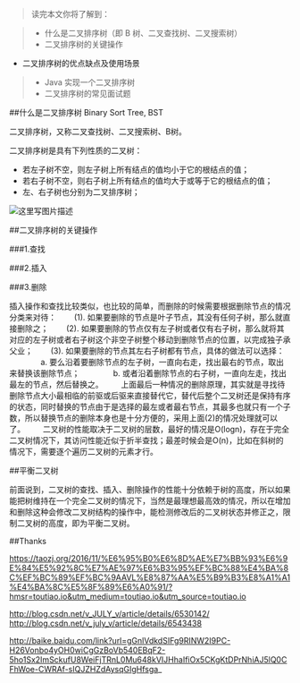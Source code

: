 >读完本文你将了解到：

>- 什么是二叉排序树（即 B 树、二叉查找树、二叉搜索树）
>- 二叉排序树的关键操作
- 二叉排序树的优点缺点及使用场景
>- Java 实现一个二叉排序树
>- 二叉排序树的常见面试题

##什么是二叉排序树 Binary Sort Tree, BST

二叉排序树，又称二叉查找树、二叉搜索树、B树。

二叉排序树是具有下列性质的二叉树：

- 若左子树不空，则左子树上所有结点的值均小于它的根结点的值；
- 若右子树不空，则右子树上所有结点的值均大于或等于它的根结点的值；
- 左、右子树也分别为二叉排序树；

![这里写图片描述](http://img.blog.csdn.net/20161031182149529)

##二叉排序树的关键操作

###1.查找

###2.插入

###3.删除

插入操作和查找比较类似，也比较的简单，而删除的时候需要根据删除节点的情况分类来对待：
　　(1). 如果要删除的节点是叶子节点，其没有任何子树，那么就直接删除之；
　　(2). 如果要删除的节点仅有左子树或者仅有右子树，那么就将其对应的左子树或者右子树这个非空子树整个移动到删除节点的位置，以完成独子承父业；
　　(3). 如果要删除的节点其左右子树都有节点，具体的做法可以选择：
　　　　a. 要么沿着要删除节点的左子树，一直向右走，找出最右的节点，取出来替换该删除节点；
　　　　b. 或者沿着删除节点的右子树，一直向左走，找出最左的节点，然后替换之。
　　上面最后一种情况的删除原理，其实就是寻找待删除节点大小最相临的前驱或后驱来直接替代它，替代后整个二叉树还是保持有序的状态，同时替换的节点由于是选择的最左或者最右节点，其最多也就只有一个子数，所以替换节点的删除本身也是十分方便的，采用上面(2)的情况处理就可以了。
　　二叉树的性能取决于二叉树的层数，最好的情况是O(logn)，存在于完全二叉树情况下，其访问性能近似于折半查找；最差时候会是O(n)，比如在斜树的情况下，需要逐个遍历二叉树的元素才行。

##平衡二叉树

前面说到，二叉树的查找、插入、删除操作的性能十分依赖于树的高度，所以如果能把树维持在一个完全二叉树的情况下，当然是最理想最高效的情况，所以在增加和删除这种会修改二叉树结构的操作中，能检测修改后的二叉树状态并修正之，限制二叉树的高度，即为平衡二叉树。

##Thanks

https://taozj.org/2016/11/%E6%95%B0%E6%8D%AE%E7%BB%93%E6%9E%84%E5%92%8C%E7%AE%97%E6%B3%95%EF%BC%88%E4%BA%8C%EF%BC%89%EF%BC%9AAVL%E8%87%AA%E5%B9%B3%E8%A1%A1%E4%BA%8C%E5%8F%89%E6%A0%91/?hmsr=toutiao.io&utm_medium=toutiao.io&utm_source=toutiao.io

http://blog.csdn.net/v_JULY_v/article/details/6530142/
http://blog.csdn.net/v_july_v/article/details/6543438

http://baike.baidu.com/link?url=gGnlVdkdSIFg9RINW2I9PC-H26Vonbo4yOH0wiCgGzBoVb540EBqF2-5ho1Sx2ImSckufU8WeiFjTRnL0Mu648kVIJHhaIfiOx5CKgKtDPrNhiAJ5lQ0CFhWoe-CWRAf-sIQJZHZdAysqGIgHfsga_
